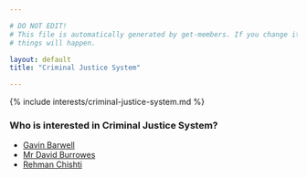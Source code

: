 ```yaml
---

# DO NOT EDIT!
# This file is automatically generated by get-members. If you change it, bad
# things will happen.

layout: default
title: "Criminal Justice System"

---
```


{% include interests/criminal-justice-system.md %}

### Who is interested in Criminal Justice System?


* [Gavin Barwell](/members/gavin-barwell.html)
* [Mr David Burrowes](/members/mr-david-burrowes.html)
* [Rehman Chishti](/members/rehman-chishti.html)

